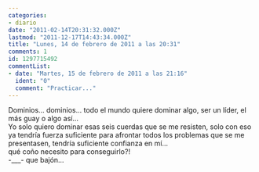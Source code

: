 ```yaml
---
categories:
- diario
date: "2011-02-14T20:31:32.000Z"
lastmod: "2011-12-17T14:43:34.000Z"
title: "Lunes, 14 de febrero de 2011 a las 20:31"
comments: 1
id: 1297715492
commentList:
- date: "Martes, 15 de febrero de 2011 a las 21:16"
  ident: "0"
  comment: "Practicar..."
---
```


Dominios... dominios... todo el mundo quiere dominar algo, ser un líder, el más guay o algo así...   
Yo solo quiero dominar esas seis cuerdas que se me resisten, solo con eso ya tendría fuerza suficiente para afrontar todos los problemas que se me presentasen, tendría suficiente confianza en mí...  
qué coño necesito para conseguirlo?!  
-___- que bajón...